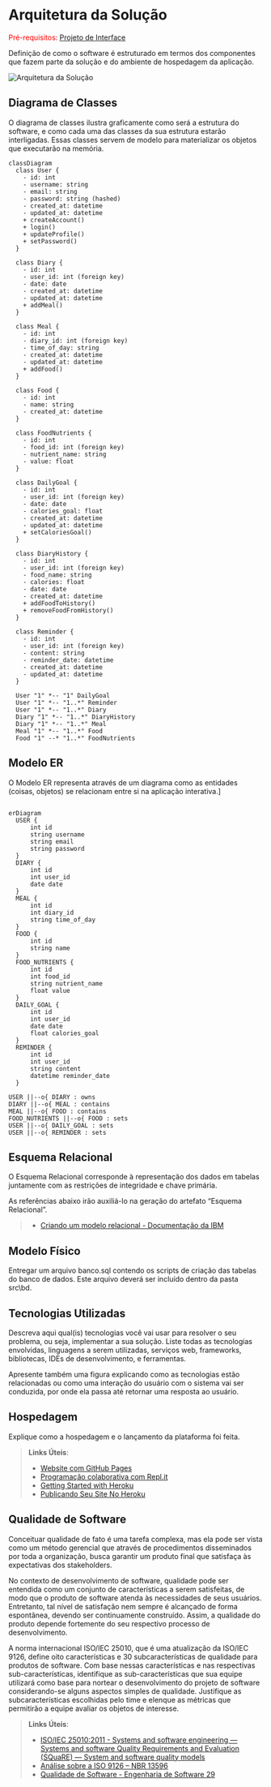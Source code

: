 # Arquitetura da Solução

<span style="color:red">Pré-requisitos: <a href="3-Projeto de Interface.md"> Projeto de Interface</a></span>

Definição de como o software é estruturado em termos dos componentes que fazem parte da solução e do ambiente de hospedagem da aplicação.

![Arquitetura da Solução](img/02-mob-arch.png)

## Diagrama de Classes

O diagrama de classes ilustra graficamente como será a estrutura do software, e como cada uma das classes da sua estrutura estarão interligadas. Essas classes servem de modelo para materializar os objetos que executarão na memória.

```mermaid
classDiagram
  class User {
    - id: int
    - username: string
    - email: string
    - password: string (hashed)
    - created_at: datetime
    - updated_at: datetime
    + createAccount()
    + login()
    + updateProfile()
    + setPassword()
  }

  class Diary {
    - id: int
    - user_id: int (foreign key)
    - date: date
    - created_at: datetime
    - updated_at: datetime
    + addMeal()
  }

  class Meal {
    - id: int
    - diary_id: int (foreign key)
    - time_of_day: string
    - created_at: datetime
    - updated_at: datetime
    + addFood()
  }

  class Food {
    - id: int
    - name: string
    - created_at: datetime
  }

  class FoodNutrients {
    - id: int
    - food_id: int (foreign key)
    - nutrient_name: string
    - value: float
  }

  class DailyGoal {
    - id: int
    - user_id: int (foreign key)
    - date: date
    - calories_goal: float
    - created_at: datetime
    - updated_at: datetime
    + setCaloriesGoal()
  }

  class DiaryHistory {
    - id: int
    - user_id: int (foreign key)
    - food_name: string
    - calories: float
    - date: date
    - created_at: datetime
    + addFoodToHistory()
    + removeFoodFromHistory()
  }

  class Reminder {
    - id: int
    - user_id: int (foreign key)
    - content: string
    - reminder_date: datetime
    - created_at: datetime
    - updated_at: datetime
  }

  User "1" *-- "1" DailyGoal
  User "1" *-- "1..*" Reminder
  User "1" *-- "1..*" Diary
  Diary "1" *-- "1..*" DiaryHistory
  Diary "1" *-- "1..*" Meal
  Meal "1" *-- "1..*" Food
  Food "1" --* "1..*" FoodNutrients

```

## Modelo ER

O Modelo ER representa através de um diagrama como as entidades (coisas, objetos) se relacionam entre si na aplicação interativa.]

```mermaid

erDiagram
  USER {
      int id
      string username
      string email
      string password
  }
  DIARY {
      int id
      int user_id
      date date
  }
  MEAL {
      int id
      int diary_id
      string time_of_day
  }
  FOOD {
      int id
      string name
  }
  FOOD_NUTRIENTS {
      int id
      int food_id
      string nutrient_name
      float value
  }
  DAILY_GOAL {
      int id
      int user_id
      date date
      float calories_goal
  }
  REMINDER {
      int id
      int user_id
      string content
      datetime reminder_date
  }

USER ||--o{ DIARY : owns
DIARY ||--o{ MEAL : contains
MEAL ||--o{ FOOD : contains
FOOD_NUTRIENTS ||--o{ FOOD : sets
USER ||--o{ DAILY_GOAL : sets
USER ||--o{ REMINDER : sets

```


## Esquema Relacional

O Esquema Relacional corresponde à representação dos dados em tabelas juntamente com as restrições de integridade e chave primária.
 
As referências abaixo irão auxiliá-lo na geração do artefato “Esquema Relacional”.

> - [Criando um modelo relacional - Documentação da IBM](https://www.ibm.com/docs/pt-br/cognos-analytics/10.2.2?topic=designer-creating-relational-model)

## Modelo Físico

Entregar um arquivo banco.sql contendo os scripts de criação das tabelas do banco de dados. Este arquivo deverá ser incluído dentro da pasta src\bd.

## Tecnologias Utilizadas

Descreva aqui qual(is) tecnologias você vai usar para resolver o seu problema, ou seja, implementar a sua solução. Liste todas as tecnologias envolvidas, linguagens a serem utilizadas, serviços web, frameworks, bibliotecas, IDEs de desenvolvimento, e ferramentas.

Apresente também uma figura explicando como as tecnologias estão relacionadas ou como uma interação do usuário com o sistema vai ser conduzida, por onde ela passa até retornar uma resposta ao usuário.

## Hospedagem

Explique como a hospedagem e o lançamento da plataforma foi feita.

> **Links Úteis**:
>
> - [Website com GitHub Pages](https://pages.github.com/)
> - [Programação colaborativa com Repl.it](https://repl.it/)
> - [Getting Started with Heroku](https://devcenter.heroku.com/start)
> - [Publicando Seu Site No Heroku](http://pythonclub.com.br/publicando-seu-hello-world-no-heroku.html)

## Qualidade de Software

Conceituar qualidade de fato é uma tarefa complexa, mas ela pode ser vista como um método gerencial que através de procedimentos disseminados por toda a organização, busca garantir um produto final que satisfaça às expectativas dos stakeholders.

No contexto de desenvolvimento de software, qualidade pode ser entendida como um conjunto de características a serem satisfeitas, de modo que o produto de software atenda às necessidades de seus usuários. Entretanto, tal nível de satisfação nem sempre é alcançado de forma espontânea, devendo ser continuamente construído. Assim, a qualidade do produto depende fortemente do seu respectivo processo de desenvolvimento.

A norma internacional ISO/IEC 25010, que é uma atualização da ISO/IEC 9126, define oito características e 30 subcaracterísticas de qualidade para produtos de software.
Com base nessas características e nas respectivas sub-características, identifique as sub-características que sua equipe utilizará como base para nortear o desenvolvimento do projeto de software considerando-se alguns aspectos simples de qualidade. Justifique as subcaracterísticas escolhidas pelo time e elenque as métricas que permitirão a equipe avaliar os objetos de interesse.

> **Links Úteis**:
>
> - [ISO/IEC 25010:2011 - Systems and software engineering — Systems and software Quality Requirements and Evaluation (SQuaRE) — System and software quality models](https://www.iso.org/standard/35733.html/)
> - [Análise sobre a ISO 9126 – NBR 13596](https://www.tiespecialistas.com.br/analise-sobre-iso-9126-nbr-13596/)
> - [Qualidade de Software - Engenharia de Software 29](https://www.devmedia.com.br/qualidade-de-software-engenharia-de-software-29/18209/)
